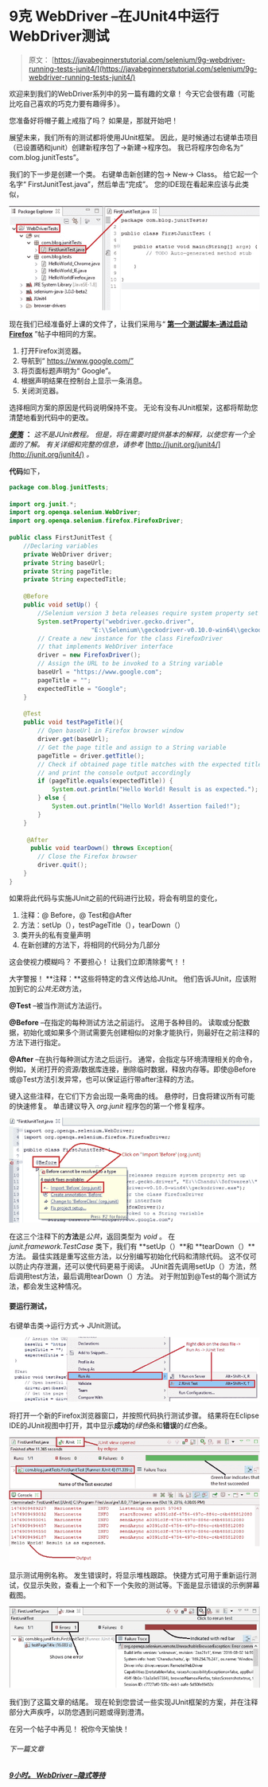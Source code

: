 # 9克 WebDriver –在JUnit4中运行WebDriver测试

> 原文： [https://javabeginnerstutorial.com/selenium/9g-webdriver-running-tests-junit4/](https://javabeginnerstutorial.com/selenium/9g-webdriver-running-tests-junit4/)

欢迎来到我们的WebDriver系列中的另一篇有趣的文章！ 今天它会很有趣（可能比吃自己喜欢的巧克力要有趣得多）。

您准备好将帽子戴上戒指了吗？ 如果是，那就开始吧！

展望未来，我们所有的测试都将使用JUnit框架。 因此，是时候通过右键单击项目（已设置硒和junit）创建新程序包了->新建->程序包。 我已将程序包命名为“ com.blog.junitTests”。

我们的下一步是创建一个类。 右键单击新创建的包-> New-> Class。 给它起一个名字“ FirstJunitTest.java”，然后单击“完成”。 您的IDE现在看起来应该与此类似，

![JUnit implementation](img/ac2ffc78ad525227b36a8a3fa84ed450.png)

现在我们已经准备好上课的文件了，让我们采用与“ [**第一个测试脚本–通过启动Firefox**](https://javabeginnerstutorial.com/selenium/9c-webdriver-first-test-script-firefox/) ”帖子中相同的方案。

1.  打开Firefox浏览器。
2.  导航到“ https://www.google.com/”
3.  将页面标题声明为“ Google”。
4.  根据声明结果在控制台上显示一条消息。
5.  关闭浏览器。

选择相同方案的原因是代码说明保持不变。 无论有没有JUnit框架，这都将帮助您清楚地看到代码中的更改。

***<u>便笺</u>*** **：** *这不是JUnit教程。 但是，将在需要时提供基本的解释，以使您有一个全面的了解。 有关详细和完整的信息，请参考* [http://junit.org/junit4/](http://junit.org/junit4/) *。*

**代码**如下，

```java
package com.blog.junitTests;

import org.junit.*;
import org.openqa.selenium.WebDriver;
import org.openqa.selenium.firefox.FirefoxDriver;

public class FirstJunitTest {
	//Declaring variables
	private WebDriver driver; 
	private String baseUrl;
	private String pageTitle;
	private String expectedTitle;

	@Before
	public void setUp() {
		//Selenium version 3 beta releases require system property set up
		System.setProperty("webdriver.gecko.driver", 
                       "E:\\Selenium\\geckodriver-v0.10.0-win64\\geckodriver.exe");
		// Create a new instance for the class FirefoxDriver
		// that implements WebDriver interface
		driver = new FirefoxDriver();
		// Assign the URL to be invoked to a String variable
		baseUrl = "https://www.google.com";
		pageTitle = "";
		expectedTitle = "Google";
	}

	@Test
	public void testPageTitle(){
		// Open baseUrl in Firefox browser window
		driver.get(baseUrl);
		// Get the page title and assign to a String variable
		pageTitle = driver.getTitle();
		// Check if obtained page title matches with the expected title
		// and print the console output accordingly
		if (pageTitle.equals(expectedTitle)) {
			System.out.println("Hello World! Result is as expected.");
		} else {
			System.out.println("Hello World! Assertion failed!");
		}
	}

	 @After
	  public void tearDown() throws Exception{
		// Close the Firefox browser
		driver.quit();
	}
}
```

如果将此代码与实施JUnit之前的代码进行比较，将会有明显的变化，

1.  注释：@ Before，@ Test和@After
2.  方法：setUp（），testPageTitle（），tearDown（）
3.  类开头的私有变量声明
4.  在新创建的方法下，将相同的代码分为几部分

这会使视力模糊吗？ 不要担心！ 让我们立即清除雾气！！

大字警报！ **注释：**这些将特定的含义传达给JUnit。 他们告诉JUnit，应该附加到它的*公共无效*方法，

**@Test** –被当作测试方法运行。

**@Before** –在指定的每种测试方法之前运行。 这用于各种目的。 读取或分配数据，初始化或如果多个测试需要先创建相似的对象才能执行，则最好在之前注释的方法下进行指定。

**@After** –在执行每种测试方法之后运行。 通常，会指定与环境清理相关的命令，例如，关闭打开的资源/数据库连接，删除临时数据，释放内存等。即使@Before或@Test方法引发异常，也可以保证运行带after注释的方法。

键入这些注释，在它们下方会出现一条弯曲的线。 悬停时，日食将建议所有可能的快速修复。 单击建议导入 *org.junit* 程序包的第一个修复程序。

![JUnit import packages](img/ce8da4202841e9f631539ef66816bcfb.png)

在这三个注释下的**方法**是*公共*，返回类型为 *void* 。 在 *junit.framework.TestCase* 类下，我们有 **setUp（）**和 **tearDown（）**方法。 最佳实践是重写这些方法，以分别编写初始化代码和清除代码。 这不仅可以防止内存泄漏，还可以使代码更易于阅读。 JUnit首先调用setUp（）方法，然后调用test方法，最后调用tearDown（）方法。 对于附加到@Test的每个测试方法，都会发生这种情况。

#### 要运行测试，

右键单击类->运行方式-> JUnit测试。

![JUnit4 test execution](img/61ab82ac961722bbfc27358cad1b2faf.png)

将打开一个新的Firefox浏览器窗口，并按照代码执行测试步骤。 结果将在Eclipse IDE的JUnit视图中打开，其中显示**成功**的*绿色*条和**错误**的*红色*条。

![JUnit4 test success](img/d2b038f920d9e74a856f23a7d6a9d228.png)

显示测试用例名称。 发生错误时，将显示堆栈跟踪。 快捷方式可用于重新运行测试，仅显示失败，查看上一个和下一个失败的测试等。下面是显示错误的示例屏幕截图。

![JUnit4 test error](img/088bcc21e786b7be7f5496d288cdea44.png)

我们到了这篇文章的结尾。 现在轮到您尝试一些实现JUnit框架的方案，并在注释部分大声疾呼，以防您遇到问题或得到澄清。

在另一个帖子中再见！ 祝你今天愉快！

###### 下一篇文章

##### [9小时。 WebDriver –隐式等待](https://javabeginnerstutorial.com/selenium/9h-webdriver-implicit-waits/ "9h. WebDriver – Implicit Waits")